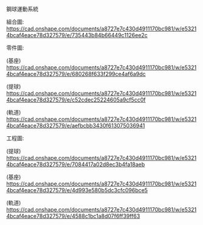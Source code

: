 鋼球運動系統

組合圖: https://cad.onshape.com/documents/a8727e7c430d4911170bc981/w/e53214bcaf4eace78d327579/e/735443b84b66449c1126ee2c

零件圖:

(基座) https://cad.onshape.com/documents/a8727e7c430d4911170bc981/w/e53214bcaf4eace78d327579/e/680268f633f299ce4af6a9dc

(提球) https://cad.onshape.com/documents/a8727e7c430d4911170bc981/w/e53214bcaf4eace78d327579/e/c52cdec25224605a9cf5cc0f

(軌道) https://cad.onshape.com/documents/a8727e7c430d4911170bc981/w/e53214bcaf4eace78d327579/e/aefbcbb3430f613075036941

工程圖:

(提球) https://cad.onshape.com/documents/a8727e7c430d4911170bc981/w/e53214bcaf4eace78d327579/e/7084417a02d8ec3b4fa18aeb

(基座) https://cad.onshape.com/documents/a8727e7c430d4911170bc981/w/e53214bcaf4eace78d327579/e/4d993e580b5dc3cfc096bce5

(軌道) https://cad.onshape.com/documents/a8727e7c430d4911170bc981/w/e53214bcaf4eace78d327579/e/4588c1bc1a8d07f6ff39ff63
